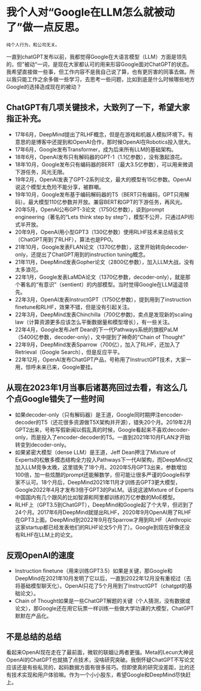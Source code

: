 # 我个人对“Google在LLM怎么就被动了”做一点反思。
`纯个人行为，和公司无关。`

一直到chatGPT发布以前，我都觉得Google在大语言模型（LLM）方面是领先的，但”被动“一词，是现在大家都认可的用来形容Google面对ChatGPT的状态。我希望直接做一些事，但工作内容不是我自己说了算，也有更厉害的同事去做。所以我只能工作之余多做一些学习，去思考一些问题，比如到底是什么时候哪些地方Google的选择造成现在的被动？

## ChatGPT有几项关键技术，大致列了一下，希望大家指正补充。
- 17年6月，DeepMind提出了RLHF概念，但是在游戏和机器人模拟环境下。有意思的是博客中还提到和OpenAI合作，那时候OpenAI在Robotics投入很大。
- 17年6月，Google发布Transformer，成为后来所有LLM的基础架构。
- 18年6月，OpenAI发布只有解码器的GPT-1（1.1亿参数），没有激起浪花。
- 18年10月，Google发布只有编码器的BERT（最大3.5亿参数），可以用来微调下游任务，风光无限。
- 19年2月，OpenAI发表了GPT-2系列论文，最大的模型有15亿参数。OpenAI说这个模型太危险不能分享，被群嘲。
- 19年10月，Google发布基于编码解码器的T5（BERT只有编码，GPT只用解码）。最大模型110亿参数并开放。兼容BERT和GPT的下游任务，再风光。
- 20年5月，OpenAI公布GPT-3论文（1750亿参数），谈到prompt engineering（著名的“Lets think step by step”），模型不公开，只通过API形式半开放。
- 20年9月，OpenAI用小型GPT3（130亿参数）使用RLHF技术来总结长文（ChatGPT用到了RLHF），算法也是PPO。
- 21年10月，Google发表FLAN论文（1370亿参数），这里开始转向decoder-only，还提出了ChatGPT用到的instruction tuning概念。
- 21年11月，DeepMind发表Gopher论文（2800亿参数），加入LLM大战，没有太多浪花。
- 22年1月，Google发表LaMDA论文（1370亿参数，decoder-only），就是那个著名的“有意识”（sentient）的内部模型。当时觉得Google在LLM遥遥领先。
- 22年3月，OpenAI发表InstructGPT（1750亿参数），提到用到了instruction finetune和RLHF，效果不错，但是没有引起关注。
- 22年3月，DeepMind发表Chinchilla（700亿参数)，卖点是发现新的scaling law（计算资源更多应该怎么平衡数据量和模型增长），有一些关注。
- 22年4月，Google发布Jeff Dean的下一代Pathways系统的旗舰PaLM（5400亿参数，decoder-only），文中提到了神奇的“Chain of Thought”
- 22年9月，DeepMind发表Sparrow（700亿），加入了RLHF，还加入了Retrieval（Google Search），但是反应平平。
- 22年12月，OpenAI发布ChatGPT产品，号称用了InstructGPT技术，大家一用，惊呼未来已来，Google要挂。

## 从现在2023年1月当事后诸葛亮回过去看，有这么几个点Google错失了一些时间
- 如果decoder-only（只有解码器）是王道，Google同时期押注encoder-decoder的T5（还花很多资源做T5X架构并开源），错失20个月。2019年2月GPT2出来，号称写假新闻以假乱真的时候，Google看起来不喜欢decoder-only，而是投入了encoder-decoder的T5。一直到2021年10月FLAN才开始转变到decoder-only。
- 如果紧密大模型（dense LLM）是王道，Jeff Dean押注了Mixture of Experts的松散多模态结构全力投入Pathways下一代AI架构，而DeepMind又加入LLM竞争太晚，这里错失了18个月。2020年5月GPT3出来，参数增加100倍，加一些炫酷的prompt还能解数学，但可能让很多严谨的Google科学家不认可。18个月后，DeepMind2021年11月才训练去GPT3更大模型，Google2022年4月才发布3倍于GPT3的PaLM。话说这波Mixture of Experts中国国内有几个跟风的比如智源和阿里都训练的万亿参数的MoE模型。
- RLHF上（GPT3.5到ChatGPT），DeepMind和Google起了个大早，但迟到了24个月。2017年6月DeepMind就提出RLHF，2020年9月OpenAI用了RLHF在GPT3上面。DeepMind到2022年9月在Sparrow才用到RLHF（Anthropic这家startup都已经发表他们的RLHF论文5个月了）。Google到现在好像还没有RLHF在LLM上的论文。

## 反观OpenAI的速度
- Instruction finetune（用来训练GPT3.5）如果是关键，那Google和DeepMind在2021年10月发明了它以后，一直到2022年12月没有重视过（去将基础模型聊天化）。OpenAI只花了5个月用到了InstructGPT（chatgpt的基础论文）。
- Chain of Thought如果是一些ChatGPT解题的关键（个人猜测，没有数据或论文），那Google还在用它玩票一样训练一些做大学功课的大模型，ChatGPT默默在产品化。

## 不是总结的总结
看起来OpenAI现在走在了最前面，微软的联姻让两者更强。Meta的Lecun大神说OpenAI的ChatGPT也就搞了点技术，没啥研究突破。我倒怀疑ChatGPT不写论文应该还是有些私货的，起码数据方面有很多技巧。但即使真的研究没差距，比的还有技术实现和用户体验嘛。作为一个小小股东，希望Google和DeepMind尽快赶上。
